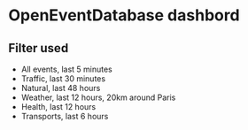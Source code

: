 # OpenEventDatabase dashbord

## Filter used

* All events, last 5 minutes
* Traffic, last 30 minutes
* Natural, last 48 hours
* Weather, last 12 hours, 20km around Paris
* Health, last 12 hours
* Transports, last 6 hours



